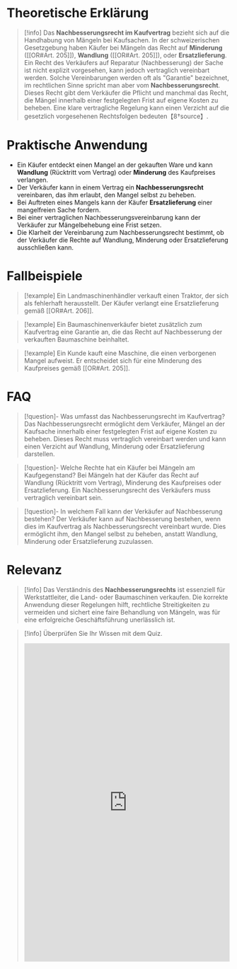 # Theoretische Erklärung
>[!info] 
>Das **Nachbesserungsrecht im Kaufvertrag** bezieht sich auf die Handhabung von Mängeln bei Kaufsachen. In der schweizerischen Gesetzgebung haben Käufer bei Mängeln das Recht auf **Minderung** ([[OR#Art. 205]]), **Wandlung** ([[OR#Art. 205]]), oder **Ersatzlieferung**. Ein Recht des Verkäufers auf Reparatur (Nachbesserung) der Sache ist nicht explizit vorgesehen, kann jedoch vertraglich vereinbart werden. Solche Vereinbarungen werden oft als "Garantie" bezeichnet, im rechtlichen Sinne spricht man aber vom **Nachbesserungsrecht**. Dieses Recht gibt dem Verkäufer die Pflicht und manchmal das Recht, die Mängel innerhalb einer festgelegten Frist auf eigene Kosten zu beheben. Eine klare vertragliche Regelung kann einen Verzicht auf die gesetzlich vorgesehenen Rechtsfolgen bedeuten【8†source】.

# Praktische Anwendung
- Ein Käufer entdeckt einen Mangel an der gekauften Ware und kann **Wandlung** (Rücktritt vom Vertrag) oder **Minderung** des Kaufpreises verlangen.
- Der Verkäufer kann in einem Vertrag ein **Nachbesserungsrecht** vereinbaren, das ihm erlaubt, den Mangel selbst zu beheben.
- Bei Auftreten eines Mangels kann der Käufer **Ersatzlieferung** einer mangelfreien Sache fordern.
- Bei einer vertraglichen Nachbesserungsvereinbarung kann der Verkäufer zur Mängelbehebung eine Frist setzen.
- Die Klarheit der Vereinbarung zum Nachbesserungsrecht bestimmt, ob der Verkäufer die Rechte auf Wandlung, Minderung oder Ersatzlieferung ausschließen kann.

# Fallbeispiele
>[!example] Ein Landmaschinenhändler verkauft einen Traktor, der sich als fehlerhaft herausstellt. Der Käufer verlangt eine Ersatzlieferung gemäß [[OR#Art. 206]].

>[!example] Ein Baumaschinenverkäufer bietet zusätzlich zum Kaufvertrag eine Garantie an, die das Recht auf Nachbesserung der verkauften Baumaschine beinhaltet.

>[!example] Ein Kunde kauft eine Maschine, die einen verborgenen Mangel aufweist. Er entscheidet sich für eine Minderung des Kaufpreises gemäß [[OR#Art. 205]].

# FAQ
>[!question]- Was umfasst das Nachbesserungsrecht im Kaufvertrag?
>Das Nachbesserungsrecht ermöglicht dem Verkäufer, Mängel an der Kaufsache innerhalb einer festgelegten Frist auf eigene Kosten zu beheben. Dieses Recht muss vertraglich vereinbart werden und kann einen Verzicht auf Wandlung, Minderung oder Ersatzlieferung darstellen.

>[!question]- Welche Rechte hat ein Käufer bei Mängeln am Kaufgegenstand?
>Bei Mängeln hat der Käufer das Recht auf Wandlung (Rücktritt vom Vertrag), Minderung des Kaufpreises oder Ersatzlieferung. Ein Nachbesserungsrecht des Verkäufers muss vertraglich vereinbart sein.

>[!question]- In welchem Fall kann der Verkäufer auf Nachbesserung bestehen?
>Der Verkäufer kann auf Nachbesserung bestehen, wenn dies im Kaufvertrag als Nachbesserungsrecht vereinbart wurde. Dies ermöglicht ihm, den Mangel selbst zu beheben, anstatt Wandlung, Minderung oder Ersatzlieferung zuzulassen.

# Relevanz
>[!info] 
>Das Verständnis des **Nachbesserungsrechts** ist essenziell für Werkstattleiter, die Land- oder Baumaschinen verkaufen. Die korrekte Anwendung dieser Regelungen hilft, rechtliche Streitigkeiten zu vermeiden und sichert eine faire Behandlung von Mängeln, was für eine erfolgreiche Geschäftsführung unerlässlich ist.


>[!info] Überprüfen Sie Ihr Wissen mit dem Quiz.
><iframe src="https://app.Lumi.education/api/v1/run/7Hn9tn/embed" width="100%" height="720" frameborder="0" allowfullscreen="allowfullscreen" allow="geolocation *; microphone *; camera *; midi *; encrypted-media *"></iframe><script src="https://app.Lumi.education/api/v1/h5p/core/js/h5p-resizer.js" charset="UTF-8" />
